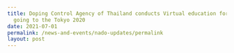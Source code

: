 ```yaml
---
title: Doping Control Agency of Thailand conducts Virtual education for athletes
  going to the Tokyo 2020
date: 2021-07-01
permalink: /news-and-events/nado-updates/permalink
layout: post
---
```

